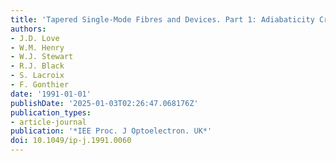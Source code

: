 ```yaml
---
title: 'Tapered Single-Mode Fibres and Devices. Part 1: Adiabaticity Criteria'
authors:
- J.D. Love
- W.M. Henry
- W.J. Stewart
- R.J. Black
- S. Lacroix
- F. Gonthier
date: '1991-01-01'
publishDate: '2025-01-03T02:26:47.068176Z'
publication_types:
- article-journal
publication: '*IEE Proc. J Optoelectron. UK*'
doi: 10.1049/ip-j.1991.0060
---
```

